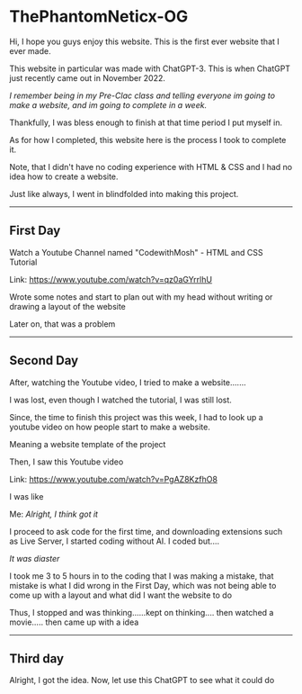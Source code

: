 # ThePhantomNeticx-OG
Hi, I hope you guys enjoy this website. This is the first ever website that I ever made.

This website in particular was made with ChatGPT-3. This is when ChatGPT just recently came out in November 2022. 

*I remember being in my Pre-Clac class and telling everyone im going to make a website, and im going to complete in a week.*

Thankfully, I was bless enough to finish at that time period I put myself in.

As for how I completed, this website here is the process I took to complete it. 

Note, that I didn't have no coding experience with HTML & CSS and I had no idea how to create a website. 

Just like always, I went in blindfolded into making this project. 

-------------------------------------------------------------------------------------------------------------------------------

First Day 
---------

Watch a Youtube Channel named "CodewithMosh" - HTML and CSS Tutorial 

Link: https://www.youtube.com/watch?v=qz0aGYrrlhU

Wrote some notes and start to plan out with my head without writing or drawing a layout of the website 

Later on, that was a problem

------------------------------------------------------------------------------------------------------------------------------

Second Day 
----------

After, watching the Youtube video, I tried to make a website.......

I was lost, even though I watched the tutorial, I was still lost. 

Since, the time to finish this project was this week, I had to look up a youtube video on how people start to make a website. 

Meaning a website template of the project 

Then, I saw this Youtube video 

Link: https://www.youtube.com/watch?v=PgAZ8KzfhO8

I was like 

Me: *Alright, I think got it* 

I proceed to ask code for the first time, and downloading extensions such as Live Server, I started coding without AI. I coded but....

*It was diaster* 

I took me 3 to 5 hours in to the coding that I was making a mistake, that mistake is what I did wrong in the First Day, which was not being able to  
come up with a layout and what did I want the website to do

Thus, I stopped and was thinking......kept on thinking.... then watched a movie..... then came up with a idea 

---------------------------------------------------------------------------------------------------------------------------------

Third day 
---------

Alright, I got the idea. Now, let use this ChatGPT to see what it could do 
